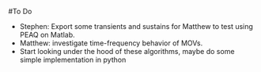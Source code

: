 #To Do 

- Stephen: Export some transients and sustains for Matthew to test using PEAQ on Matlab.
- Matthew: investigate time-frequency behavior of MOVs.
- Start looking under the hood of these algorithms, maybe do some simple implementation in python
